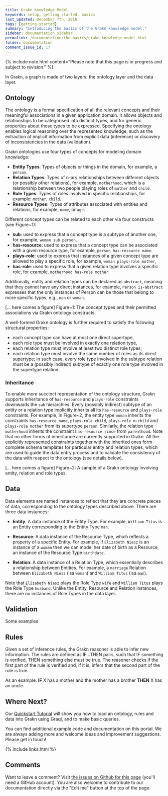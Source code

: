 ```yaml
---
title: Grakn Knowledge Model
keywords: setup, getting started, basics
last_updated: December 7th, 2016
tags: [getting-started]
summary: "Introducing the basics of the Grakn knowledge model."
sidebar: documentation_sidebar
permalink: /documentation/the-basics/grakn-knowledge-model.html
folder: documentation
comment_issue_id: 17
---
```


{% include note.html content="Please note that this page is in progress and subject to revision." %}

In Grakn, a graph is made of two layers: the ontology layer and the data layer.

## Ontology

The ontology is a formal specification of all the relevant concepts and their meaningful associations in a given application domain. It allows objects and relationships to be categorised into distinct types, and for generic properties about those types to be expressed. Specifying the ontology enables logical reasoning over the represented knowledge, such as the extraction of implicit information from explicit data (inference) or discovery of inconsistencies in the data (validation).   

Grakn ontologies use four types of concepts for modeling domain knowledge:   
 
* **Entity Types**: Types of objects or things in the domain, for example, a `person`.    
* **Relation Types**: Types of n-ary relationships between different objects (or possibly other relations), for example, `motherhood`, which is a relationship between two people playing roles of `mother` and `child`.    
* **Role Types**: Types of roles involved in specific relationships, for example: `mother`, `child`.     
* **Resource Types**: Types of attributes associated with entities and relations, for example, `name`, or `age`.    

Different concept types can be related to each other via four constructs (see Figure~1): 

* **sub**: used to express that a concept type is a subtype of another one, for example, `woman sub person`.
* **has-resource**: used to express that a concept type can be associated with a given resource type, for example, `person has-resource name`.
* **plays-role**: used to express that instances of a given concept type are allowed to play a specific role, for example, `woman plays-role mother`, 
* **has-role**: used to express that a given relation type involves a specific role, for example, `motherhood has-role mother`.

Additionally, entity and relation types can be declared as `abstract`, meaning that they cannot have any direct instances, for example, `Person is-abstract` expresses that the only instances of Person can be those that belong to more specific types, e.g., `man` or `woman`. 

[... here comes a figure]
Figure~1: The concept types and their permitted associations via Grakn ontology constructs.

A well-formed Grakn ontology is further required to satisfy the following structural properties:

* each concept type can have at most one direct supertype,
* each role type must be involved in exactly one relation type,
* each relation type must involve at least two distinct role types; 
* each relation type must involve the same number of roles as its direct supertype; in such case, every role type involved in the subtype relation must be a (possibly indirect) subtype of exactly one role type involved in the supertype relation.   

### Inheritance 

To enable more succinct representation of the ontology structure, Grakn supports inheritance of `has-resource` and `plays-role` constraints downwards the `sub` hierarchies. Every (possibly indirect) subtype of an entity or a relation type implicitly inherits all its `has-resource` and `plays-role` constraints. For example, in Figure~2, the entity type `woman` inherits the constraints `has-resource name`, `plays-role child`, `plays-role m-child` and `plays-role mother` from its supertype `person`. Similarly, the relation type `motherhood` inherits the constraint `has-resource since` from `parenthood`. Note that no other forms of inheritance are currently supported in Grakn. All the explicitly represented constraints together with the inherited ones form complete schema templates for particular entity and relation types, which are used to guide the data entry process and to validate the consistency of the data with respect to the ontology (see details below).  

[... here comes a figure]
Figure~2: A sample of a Grakn ontology involving entity, relation and role types.

## Data

Data elements are named instances to reflect that they are concrete pieces of data, corresponding to the ontology types described above. There are three data instances:

* **Entity**: A data instance of the Entity Type. For example, `William Titus` is an Entity corresponding to the Entity Type `man`.

* **Resource**: A data instance of the Resource Type, which reflects a property of a specific Entity. For example, if `Elizabeth Niesz` is an instance of a `woman` then we can model her date of birth as a Resource, an instance of the Resource Type `birthdate`.  


* **Relation**: A data instance of a Relation Type, which essentially describes a relationship between Entities. For example, a `marriage` Relation between `Elizabeth Niesz` (isa `woman`) and `William Titus` (isa `man`).

Note that `Elizabeth Niesz` plays the Role Type `wife` and `William Titus` plays the Role Type `husband`. Unlike the Entity, Resource and Relation instances, there are no instances of Role Types in the data layer.


## Validation 

Some examples


## Rules

Given a set of inference rules, the Grakn reasoner is able to infer new information. The rules are defined as IF...THEN pairs, such that IF something is verified, THEN something else must be true. The reasoner checks if the first part of the rule is verified and, if it is, infers that the second part of the rule is true.

As an example: **IF** X has a mother and the mother has a brother **THEN** X has an uncle.




## Where Next?
Our [Quickstart Tutorial](../the-basics/quickstart-tutorial.html) will show you how to load an ontology, rules and data into Grakn using Graql, and to make basic queries.

You can find additional example code and documentation on this portal. We are always adding more and welcome ideas and improvement suggestions. Please get in touch!

{% include links.html %}

## Comments
Want to leave a comment? Visit <a href="https://github.com/graknlabs/docs/issues/17" target="_blank">the issues on Github for this page</a> (you'll need a GitHub account). You are also welcome to contribute to our documentation directly via the "Edit me" button at the top of the page.
